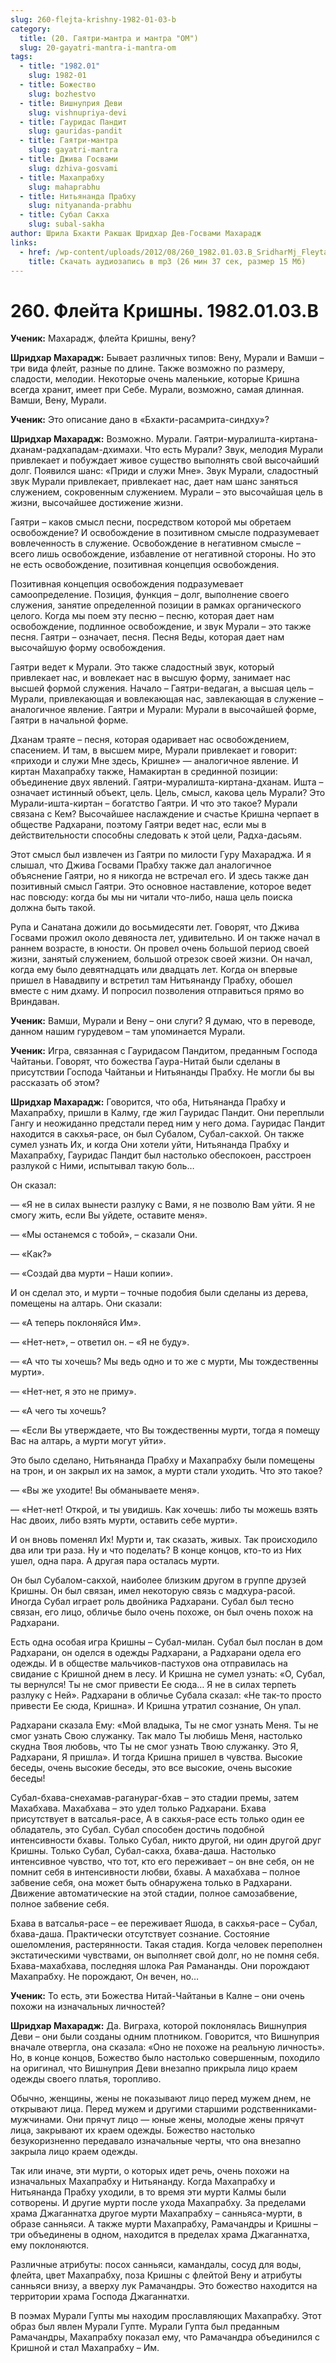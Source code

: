 ```yaml
---
slug: 260-flejta-krishny-1982-01-03-b
category:
  title: (20. Гаятри-мантра и мантра "ОМ")
  slug: 20-gayatri-mantra-i-mantra-om
tags:
  - title: "1982.01"
    slug: 1982-01
  - title: Божество
    slug: bozhestvo
  - title: Вишнуприя Деви
    slug: vishnupriya-devi
  - title: Гауридас Пандит
    slug: gauridas-pandit
  - title: Гаятри-мантра
    slug: gayatri-mantra
  - title: Джива Госвами
    slug: dzhiva-gosvami
  - title: Махапрабху
    slug: mahaprabhu
  - title: Нитьянанда Прабху
    slug: nityananda-prabhu
  - title: Субал Сакха
    slug: subal-sakha
author: Шрила Бхакти Ракшак Шридхар Дев-Госвами Махарадж
links:
  - href: /wp-content/uploads/2012/08/260_1982.01.03.B_SridharMj_Fleyta_Krishny.mp3
    title: Скачать аудиозапись в mp3 (26 мин 37 сек, размер 15 Мб)
---
```


# 260. Флейта Кришны. 1982.01.03.B

**Ученик:** Махарадж, флейта Кришны, вену?

**Шридхар Махарадж:** Бывает различных типов: Вену, Мурали и Вамши – три вида флейт, разные по длине. Также возможно по размеру, сладости, мелодии. Некоторые очень маленькие, которые Кришна всегда хранит, имеет при Себе. Мурали, возможно, самая длинная. Вамши, Вену, Мурали.

**Ученик:** Это описание дано в «Бхакти-расамрита-синдху»?

**Шридхар Махарадж:** Возможно. Мурали. Гаятри-муралишта-киртана-дханам-радхападам-дхимахи. Что есть Мурали? Звук, мелодия Мурали привлекает и побуждает живое существо выполнять свой высочайший долг. Появился шанс: «Приди и служи Мне». Звук Мурали, сладостный звук Мурали привлекает, привлекает нас, дает нам шанс заняться служением, сокровенным служением. Мурали – это высочайшая цель в жизни, высочайшее достижение жизни.

Гаятри – каков смысл песни, посредством которой мы обретаем освобождение? И освобождение в позитивном смысле подразумевает вовлеченность в служение. Освобождение в негативном смысле – всего лишь освобождение, избавление от негативной стороны. Но это не есть освобождение, позитивная концепция освобождения.

Позитивная концепция освобождения подразумевает самоопределение. Позиция, функция – долг, выполнение своего служения, занятие определенной позиции в рамках органического целого. Когда мы поем эту песню – песню, которая дает нам освобождение, подлинное освобождение, и звук Мурали – это также песня. Гаятри – означает, песня. Песня Веды, которая дает нам высочайшую форму освобождения.

Гаятри ведет к Мурали. Это также сладостный звук, который привлекает нас, и вовлекает нас в высшую форму, занимает нас высшей формой служения. Начало – Гаятри-ведаган, а высшая цель – Мурали, привлекающая и вовлекающая нас, завлекающая в служение – аналогичное явление. Гаятри и Мурали: Мурали в высочайшей форме, Гаятри в начальной форме.

Дханам траяте – песня, которая одаривает нас освобождением, спасением. И там, в высшем мире, Мурали привлекает и говорит: «приходи и служи Мне здесь, Кришне» — аналогичное явление. И киртан Махапрабху также, Намакиртан в срединной позиции: объединение двух явлений. Гаятри-муралишта-киртана-дханам. Ишта – означает истинный объект, цель. Цель, смысл, какова цель Мурали? Это Мурали-ишта-киртан – богатство Гаятри. И что это такое? Мурали связана с Кем? Высочайшее наслаждение и счастье Кришна черпает в обществе Радхарани, поэтому Гаятри ведет нас, если мы в действительности способны следовать к этой цели, Радха-дасьям.

Этот смысл был извлечен из Гаятри по милости Гуру Махараджа. И я слышал, что Джива Госвами Прабху также дал аналогичное объяснение Гаятри, но я никогда не встречал его. И здесь также дан позитивный смысл Гаятри. Это основное наставление, которое ведет нас повсюду: когда бы мы ни читали что-либо, наша цель поиска должна быть такой.

Рупа и Санатана дожили до восьмидесяти лет. Говорят, что Джива Госвами прожил около девяноста лет, удивительно. И он также начал в раннем возрасте, в юности. Он провел очень большой период своей жизни, занятый служением, большой отрезок своей жизни. Он начал, когда ему было девятнадцать или двадцать лет. Когда он впервые пришел в Навадвипу и встретил там Нитьянанду Прабху, обошел вместе с ним дхаму. И попросил позволения отправиться прямо во Вриндаван.

**Ученик:** Вамши, Мурали и Вену – они слуги? Я думаю, что в переводе, данном нашим гурудевом – там упоминается Мурали.

**Ученик:** Игра, связанная с Гауридасом Пандитом, преданным Господа Чайтаньи. Говорят, что божества Гаура-Нитай были сделаны в присутствии Господа Чайтаньи и Нитьянанды Прабху. Не могли бы вы рассказать об этом?

**Шридхар Махарадж:** Говорится, что оба, Нитьянанда Прабху и Махапрабху, пришли в Калму, где жил Гауридас Пандит. Они переплыли Гангу и неожиданно предстали перед ним у него дома. Гауридас Пандит находится в сакхья-расе, он был Субалом, Субал-сакхой. Он также сумел узнать Их, и когда Они хотели уйти, Нитьянанда Прабху и Махапрабху, Гауридас Пандит был настолько обеспокоен, расстроен разлукой с Ними, испытывал такую боль…

Он сказал:

— «Я не в силах вынести разлуку с Вами, я не позволю Вам уйти. Я не смогу жить, если Вы уйдете, оставите меня».

— «Мы останемся с тобой», – сказали Они.

— «Как?»

— «Создай два мурти – Наши копии».

И он сделал это, и мурти – точные подобия были сделаны из дерева, помещены на алтарь. Они сказали:

— «А теперь поклоняйся Им».

— «Нет-нет», – ответил он. – «Я не буду».

— «А что ты хочешь? Мы ведь одно и то же с мурти, Мы тождественны мурти».

— «Нет-нет, я это не приму».

— «А чего ты хочешь?

— «Если Вы утверждаете, что Вы тождественны мурти, тогда я помещу Вас на алтарь, а мурти могут уйти».

Это было сделано, Нитьянанда Прабху и Махапрабху были помещены на трон, и он закрыл их на замок, а мурти стали уходить. Что это такое?

— «Вы же уходите! Вы обманываете меня».

— «Нет-нет! Открой, и ты увидишь. Как хочешь: либо ты можешь взять Нас двоих, либо взять мурти, оставить себе мурти».

И он вновь поменял Их! Мурти и, так сказать, живых. Так происходило два или три раза. Ну и что поделать? В конце концов, кто-то из Них ушел, одна пара. А другая пара осталась мурти.

Он был Субалом-сакхой, наиболее близким другом в группе друзей Кришны. Он был связан, имел некоторую связь с мадхура-расой. Иногда Субал играет роль двойника Радхарани. Субал был тесно связан, его лицо, обличье было очень похоже, он был очень похож на Радхарани.

Есть одна особая игра Кришны – Субал-милан. Субал был послан в дом Радхарани, он оделся в одежды Радхарани, а Радхарани одела его одежды. И в обществе мальчиков-пастухов она отправилась на свидание с Кришной днем в лесу. И Кришна не сумел узнать: «О, Субал, ты вернулся! Ты не смог привести Ее сюда… Я не в силах терпеть разлуку с Ней». Радхарани в обличье Субала сказал: «Не так-то просто привести Ее сюда, Кришна». И Кришна утратил сознание, Он упал.

Радхарани сказала Ему: «Мой владыка, Ты не смог узнать Меня. Ты не смог узнать Свою служанку. Так мало Ты любишь Меня, настолько скудна Твоя любовь, что Ты не смог узнать Твою служанку. Это Я, Радхарани, Я пришла». И тогда Кришна пришел в чувства. Высокие беседы, очень высокие беседы, это все высокие, очень высокие беседы!

Субал-бхава-снехамав-раганураг-бхав – это стадии премы, затем Махабхава. Махабхава – это удел только Радхарани. Бхава присутствует в ватсалья-расе, А в сакхья-расе есть только один ее обладатель, это Субал. Субал способен достичь подобной интенсивности бхавы. Только Субал, никто другой, ни один другой друг Кришны. Только Субал, Субал-сакха, бхава-даша. Настолько интенсивное чувство, что тот, кто его переживает – он вне себя, он не помнит себя в интенсивности любви, бхавы. А махабхава – полное забвение себя, она может быть обнаружена только в Радхарани. Движение автоматические на этой стадии, полное самозабвение, полное забвение себя.

Бхава в ватсалья-расе – ее переживает Яшода, в сакхья-расе – Субал, бхава-даша. Практически отсутствует сознание. Состояние ошеломления, растерянности. Такая стадия. Когда человек переполнен экстатическими чувствами, он выполняет свой долг, но не помня себя. Бхава-махабхава, последняя шлока Рая Рамананды. Они порождают Махапрабху. Не порождают, Он вечен, но…

**Ученик:** То есть, эти Божества Нитай-Чайтаньи в Калне – они очень похожи на изначальных личностей?

**Шридхар Махарадж:** Да. Виграха, которой поклонялась Вишнуприя Деви – они были созданы одним плотником. Говорится, что Вишнуприя вначале отвергла, она сказала: «Оно не похоже на реальную личность». Но, в конце концов, Божество было настолько совершенным, походило на оригинал, что Вишнуприя Деви внезапно прикрыла лицо краем одежды своего платья, торопливо.

Обычно, женщины, жены не показывают лицо перед мужем днем, не открывают лица. Перед мужем и другими старшими родственниками-мужчинами. Они прячут лицо — юные жены, молодые жены прячут лица, закрывают их краем одежды. Божество настолько безукоризненно передавало изначальные черты, что она внезапно закрыла лицо краем одежды.

Так или иначе, эти мурти, о которых идет речь, очень похожи на изначальных Махапрабху и Нитьянанду. Когда Махапрабху и Нитьянанда Прабху уходили, в то время эти мурти Калмы были сотворены. И другие мурти после ухода Махапрабху. За пределами храма Джаганнатха другое мурти Махапрабху – санньяса-мурти, в образе санньяси. А также мурти Махапрабху, Рамачандры и Кришны – три объединены в одном, находится в пределах храма Джаганнатха, ему поклоняются.

Различные атрибуты: посох санньяси, камандалы, сосуд для воды, флейта, цвет Махапрабху, поза Кришны с флейтой Вену и атрибуты санньяси внизу, а вверху лук Рамачандры. Это божество находится на территории храма Господа Джаганнатхи.

В поэмах Мурали Гупты мы находим прославляющих Махапрабху. Этот образ был явлен Мурали Гупте. Мурали Гупта был преданным Рамачандры, Махапрабху показал ему, что Рамачандра объединился с Кришной и стал Махапрабху – Им.

